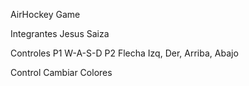 AirHockey Game

Integrantes
Jesus Saiza

Controles 
P1 
W-A-S-D 
P2
Flecha Izq, Der, Arriba, Abajo

Control Cambiar Colores
